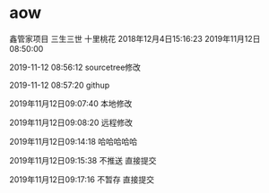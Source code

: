 # aow
鑫管家项目
三生三世
十里桃花
2018年12月4日15:16:23 
2019年11月12日08:50:00

 
2019-11-12 08:56:12 sourcetree修改
 
2019-11-12 08:57:20 githup
 

 2019年11月12日09:07:40  本地修改
 
2019年11月12日09:08:20 远程修改

2019年11月12日09:14:18 哈哈哈哈哈

2019年11月12日09:15:38 不推送 直接提交

2019年11月12日09:17:16  不暂存  直接提交

